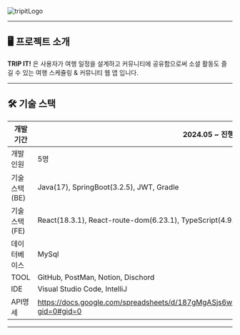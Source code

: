 ![tripitLogo](https://github.com/user-attachments/assets/818f685b-8970-472b-8cb5-006d3defcdb9)



---

## 🖥 프로젝트 소개

**TRIP IT!** 은  사용자가 여행 일정을 설계하고 커뮤니티에 공유함으로써 소셜 활동도 즐길 수 있는 여행 스케쥴링 & 커뮤니티 웹 앱 입니다. 

---
## 🛠 기술 스택

| 개발기간 | 2024.05 ~ 진행중 |
| --- | --- |
| 개발인원 | 5명 |
| 기술스택(BE) | Java(17), SpringBoot(3.2.5), JWT, Gradle |
| 기술스택(FE) | React(18.3.1), React-route-dom(6.23.1), TypeScript(4.9.5), Axios(1.7.2),  |
| 데이터베이스 | MySql |
| TOOL | GitHub, PostMan, Notion, Dischord |
| IDE | Visual Studio Code, IntelliJ |
| API명세 | https://docs.google.com/spreadsheets/d/187gMgASjs6wMs96f0oe8W24CEc872nl8lFro1bmjPi4/edit?gid=0#gid=0 |

---
